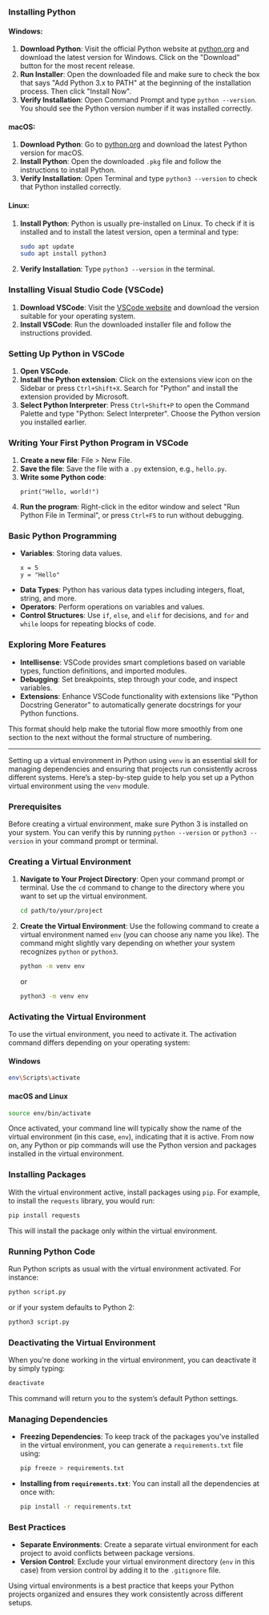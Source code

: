 ### Installing Python

#### Windows:
1. **Download Python**: Visit the official Python website at [python.org](https://www.python.org/downloads/) and download the latest version for Windows. Click on the "Download" button for the most recent release.
2. **Run Installer**: Open the downloaded file and make sure to check the box that says "Add Python 3.x to PATH" at the beginning of the installation process. Then click "Install Now".
3. **Verify Installation**: Open Command Prompt and type `python --version`. You should see the Python version number if it was installed correctly.

#### macOS:
1. **Download Python**: Go to [python.org](https://www.python.org/downloads/) and download the latest Python version for macOS.
2. **Install Python**: Open the downloaded `.pkg` file and follow the instructions to install Python.
3. **Verify Installation**: Open Terminal and type `python3 --version` to check that Python installed correctly.

#### Linux:
1. **Install Python**: Python is usually pre-installed on Linux. To check if it is installed and to install the latest version, open a terminal and type:
   ```bash
   sudo apt update
   sudo apt install python3
   ```
2. **Verify Installation**: Type `python3 --version` in the terminal.

### Installing Visual Studio Code (VSCode)
1. **Download VSCode**: Visit the [VSCode website](https://code.visualstudio.com/) and download the version suitable for your operating system.
2. **Install VSCode**: Run the downloaded installer file and follow the instructions provided.

### Setting Up Python in VSCode
1. **Open VSCode**.
2. **Install the Python extension**: Click on the extensions view icon on the Sidebar or press `Ctrl+Shift+X`. Search for "Python" and install the extension provided by Microsoft.
3. **Select Python Interpreter**: Press `Ctrl+Shift+P` to open the Command Palette and type "Python: Select Interpreter". Choose the Python version you installed earlier.

### Writing Your First Python Program in VSCode
1. **Create a new file**: File > New File.
2. **Save the file**: Save the file with a `.py` extension, e.g., `hello.py`.
3. **Write some Python code**:
   ```{python}
   print("Hello, world!")
   ```
4. **Run the program**: Right-click in the editor window and select "Run Python File in Terminal", or press `Ctrl+F5` to run without debugging.

### Basic Python Programming
- **Variables**: Storing data values.
  ```{python}
  x = 5
  y = "Hello"
  ```
- **Data Types**: Python has various data types including integers, float, string, and more.
- **Operators**: Perform operations on variables and values.
- **Control Structures**: Use `if`, `else`, and `elif` for decisions, and `for` and `while` loops for repeating blocks of code.

### Exploring More Features
- **Intellisense**: VSCode provides smart completions based on variable types, function definitions, and imported modules.
- **Debugging**: Set breakpoints, step through your code, and inspect variables.
- **Extensions**: Enhance VSCode functionality with extensions like "Python Docstring Generator" to automatically generate docstrings for your Python functions.

This format should help make the tutorial flow more smoothly from one section to the next without the formal structure of numbering.

---

Setting up a virtual environment in Python using `venv` is an essential skill for managing dependencies and ensuring that projects run consistently across different systems. Here’s a step-by-step guide to help you set up a Python virtual environment using the `venv` module.

### Prerequisites
Before creating a virtual environment, make sure Python 3 is installed on your system. You can verify this by running `python --version` or `python3 --version` in your command prompt or terminal.

### Creating a Virtual Environment
1. **Navigate to Your Project Directory**: Open your command prompt or terminal. Use the `cd` command to change to the directory where you want to set up the virtual environment.
   ```bash
   cd path/to/your/project
   ```

2. **Create the Virtual Environment**: Use the following command to create a virtual environment named `env` (you can choose any name you like). The command might slightly vary depending on whether your system recognizes `python` or `python3`.
   ```bash
   python -m venv env
   ```
   or
   ```bash
   python3 -m venv env
   ```

### Activating the Virtual Environment
To use the virtual environment, you need to activate it. The activation command differs depending on your operating system:

#### Windows
```bash
env\Scripts\activate
```

#### macOS and Linux
```bash
source env/bin/activate
```
Once activated, your command line will typically show the name of the virtual environment (in this case, `env`), indicating that it is active. From now on, any Python or pip commands will use the Python version and packages installed in the virtual environment.

### Installing Packages
With the virtual environment active, install packages using `pip`. For example, to install the `requests` library, you would run:
```bash
pip install requests
```
This will install the package only within the virtual environment.

### Running Python Code
Run Python scripts as usual with the virtual environment activated. For instance:
```bash
python script.py
```
or if your system defaults to Python 2:
```bash
python3 script.py
```

### Deactivating the Virtual Environment
When you're done working in the virtual environment, you can deactivate it by simply typing:
```bash
deactivate
```
This command will return you to the system’s default Python settings.

### Managing Dependencies
- **Freezing Dependencies**: To keep track of the packages you've installed in the virtual environment, you can generate a `requirements.txt` file using:
  ```bash
  pip freeze > requirements.txt
  ```
- **Installing from `requirements.txt`**: You can install all the dependencies at once with:
  ```bash
  pip install -r requirements.txt
  ```

### Best Practices
- **Separate Environments**: Create a separate virtual environment for each project to avoid conflicts between package versions.
- **Version Control**: Exclude your virtual environment directory (`env` in this case) from version control by adding it to the `.gitignore` file.

Using virtual environments is a best practice that keeps your Python projects organized and ensures they work consistently across different setups.
